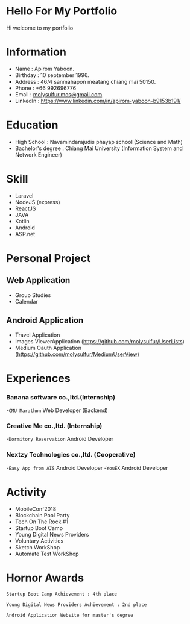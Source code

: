 # Hello For My Portfolio
Hi welcome to my portfolio
# Information
* Name : Apirom Yaboon.
* Birthday : 10 september 1996.
* Address : 46/4 sanmahapon meatang chiang mai 50150.
* Phone : +66 992696776
* Email : molysulfur.mos@gmail.com
* LinkedIn : https://www.linkedin.com/in/apirom-yaboon-b9153b191/
# Education
* High School : Navamindarajudis phayap school (Science and Math)
* Bachelor's degree : Chiang Mai University (Information System and Network Engineer)

# Skill
* Laravel
* NodeJS (express)
* ReactJS
* JAVA
* Kotlin
* Android 
* ASP.net

# Personal Project
## Web Application
 - Group Studies
 - Calendar

## Android Application
 - Travel Application
 - Images ViewerApplication (https://github.com/molysulfur/UserLists)
 - Medium Oauth Application (https://github.com/molysulfur/MediumUserView)

# Experiences
### Banana software co.,ltd.(Internship)
-`CMU Marathon` Web Developer (Backend)

### Creative Me co.,ltd. (Internship)
-`Dormitory Reservation` Android Developer

### Nextzy Technologies co.,ltd. (Cooperative)
-`Easy App from AIS` Android Developer
-`YouEX` Android Developer

# Activity
* MobileConf2018
* Blockchain Pool Party
* Tech On The Rock #1
* Startup Boot Camp
* Young Digital News Providers
* Voluntary Activities
* Sketch WorkShop
* Automate Test WorkShop

# Hornor Awards
`Startup Boot Camp
Achievement : 4th place`

`Young Digital News Providers
Achievement : 2nd place`

`Android Application
Website for master's degree`
